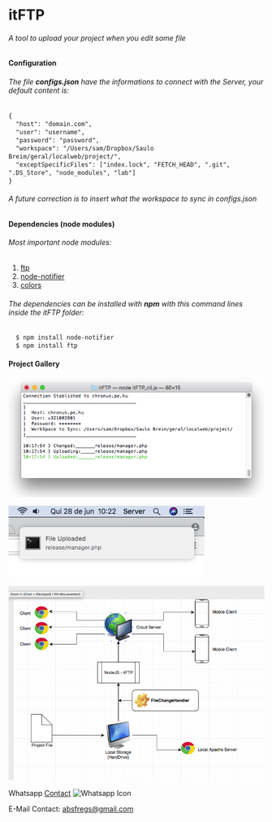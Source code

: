 # itFTP
###### A tool to upload your project when you edit some file


#### Configuration
###### The file **configs.json** have the informations to connect with the Server, your default content is:
  ```
  {
    "host": "domain.com",
    "user": "username",
    "password": "password",
    "workspace": "/Users/sam/Dropbox/Saulo Breim/geral/localweb/project/",
    "exceptSpecificFiles": ["index.lock", "FETCH_HEAD", ".git", ".DS_Store", "node_modules", "lab"]
  }
  ```
######  _A future correction is to insert what the workspace to sync in configs.json_
  
#### Dependencies (node modules)
###### Most important node modules:
  1. [ftp](https://www.npmjs.com/package/ftp)
  2. [node-notifier](https://www.npmjs.com/package/node-notifier)
  3. [colors](https://www.npmjs.com/package/colors)
  
###### The dependencies can be installed with **npm** with this command lines inside the itFTP folder:
```
  $ npm install node-notifier
  $ npm install ftp
```
#### Project Gallery
![Running](./images/exmp1.png)

![Alerts](./images/alerts.png)

![Running](./images/project-diagram.png)

Whatsapp [Contact](https://wa.me/559992854911) ![Whatsapp Icon](https://findicons.com/files/icons/2779/simple_icons/32/whatsapp_32_black.png)

E-Mail Contact: absfregs@gmail.com
